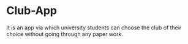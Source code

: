 # Club-App
It is an app via which university students can choose the club of their choice without going through any paper work.
